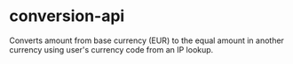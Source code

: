 # conversion-api
Converts amount from base currency (EUR) to the equal amount in another currency using user's currency code from an IP lookup. 
